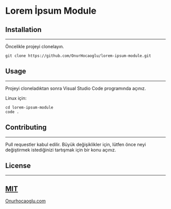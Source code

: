 # Lorem İpsum Module

## Installation
------------------------------------------
Öncelikle projeyi clonelayın.
```
git clone https://github.com/OnurHocaoglu/lorem-ipsum-module.git
```
## Usage
----------------------------------------------------
Projeyi cloneladıktan sonra Visual Studio Code programında açınız.

Linux için:
```
cd lorem-ipsum-module
code .
```
## Contributing
----------------------------------------------------
Pull requestler kabul edilir. Büyük değişiklikler için, lütfen önce neyi değiştirmek istediğinizi tartışmak için bir konu açınız.

## License
---------------------------------------------------------
[MIT](https://choosealicense.com/licenses/mit/)
-----------------------------------------------------
[Onurhocaoglu.com](http://www.onurhocaoglu.com)